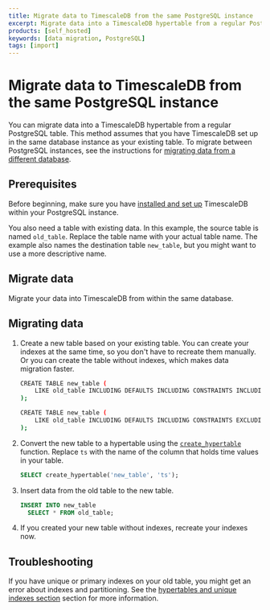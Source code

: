 ```yaml
---
title: Migrate data to TimescaleDB from the same PostgreSQL instance
excerpt: Migrate data into a TimescaleDB hypertable from a regular PostgreSQL table
products: [self_hosted]
keywords: [data migration, PostgreSQL]
tags: [import]
---
```


# Migrate data to TimescaleDB from the same PostgreSQL instance

You can migrate data into a TimescaleDB hypertable from a regular PostgreSQL
table. This method assumes that you have TimescaleDB set up in the same database
instance as your existing table. To migrate between PostgreSQL instances, see
the instructions for [migrating data from a different database][different-db].

## Prerequisites

Before beginning, make sure you have [installed and set up][install] TimescaleDB
within your PostgreSQL instance.

You also need a table with existing data. In this example, the source table is
named `old_table`. Replace the table name with your actual table name. The
example also names the destination table `new_table`, but you might want to use
a more descriptive name.

## Migrate data

Migrate your data into TimescaleDB from within the same database.

<Procedure>

## Migrating data

1.  Create a new table based on your existing table. You can create your indexes
    at the same time, so you don't have to recreate them manually. Or you can
    create the table without indexes, which makes data migration faster.

    <Terminal>

    <tab label="With indexes">

    ```bash
    CREATE TABLE new_table (
        LIKE old_table INCLUDING DEFAULTS INCLUDING CONSTRAINTS INCLUDING INDEXES
    );
    ```

    </tab>

    <tab label="Without indexes">

    ```bash
    CREATE TABLE new_table (
        LIKE old_table INCLUDING DEFAULTS INCLUDING CONSTRAINTS EXCLUDING INDEXES
    );
    ```

    </tab>

    </Terminal>

1.  Convert the new table to a hypertable using the
    [`create_hypertable`][create_hypertable] function. Replace `ts` with the
    name of the column that holds time values in your table.

    ```sql
    SELECT create_hypertable('new_table', 'ts');
    ```

1.  Insert data from the old table to the new table.

    ```sql
    INSERT INTO new_table
      SELECT * FROM old_table;
    ```

1.  If you created your new table without indexes, recreate your indexes now.

</Procedure>

## Troubleshooting

If you have unique or primary indexes on your old table, you might get an error
about indexes and partitioning. See the [hypertables and unique indexes
section][unique-indexes] section for more information.

[create_hypertable]: /api/:currentVersion:/hypertable/create_hypertable/
[different-db]: /use-timescale/:currentVersion:/migrate-data/different-db/
[install]: /getting-started/latest/
[unique-indexes]: /use-timescale/:currentVersion:/hypertables/hypertables-and-unique-indexes/
